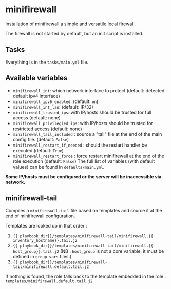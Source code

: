 # minifirewall

Installation of minifirewall a simple and versatile local firewall.

The firewall is not started by default, but an init script is installed.

## Tasks

Everything is in the `tasks/main.yml` file.

## Available variables

* `minifirewall_int`: which network interface to protect (default: detected default ipv4 interface)
* `minifirewall_ipv6_enabled`: (default: `on`)
* `minifirewall_int_lan`: (default: IP/32)
* `minifirewall_trusted_ips`: with IP/hosts should be trusted for full access (default: none)
* `minifirewall_privilegied_ips`: with IP/hosts should be trusted for restricted access (default: none)
* `minifirewall_tail_included` : source a "tail" file at the end of the main config file. (default: `False`)
* `minifirewall_restart_if_needed` : should the restart handler be executed (default: `True`)
* `minifirewall_restart_force` : force restart minifirewall at the end of the role execution (default: `False`)
The full list of variables (with default values) can be found in `defaults/main.yml`.

**Some IP/hosts must be configured or the server will be inaccessible via network.**

## minifirewall-tail

Compiles a `minifirewall.tail` file based on templates and source it at the end of minifirewall configuration.

Templates are looked up in that order :
1. `{{ playbook_dir}}/templates/minifirewall-tail/minifirewall.{{ inventory_hostname}}.tail.j2`
2. `{{ playbook_dir}}/templates/minifirewall-tail/minifirewall.{{ host_group}}.tail.j2` (NB : `host_group` is not a core variable, it must be defined in `group_vars` files.)
3. `{{ playbook_dir}}/templates/minifirewall-tail/minifirewall.default.tail.j2`

If nothing is found, the role falls back to the template embedded in the role : `templates/minifirewall.default.tail.j2`
